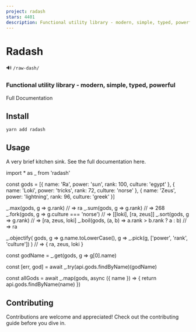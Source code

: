 ```yaml
---
project: radash
stars: 4401
description: Functional utility library - modern, simple, typed, powerful
---
```


Radash
======

🔊 `/raw-dash/`

### Functional utility library - modern, simple, typed, powerful

Full Documentation

Install
-------

```
yarn add radash
```

Usage
-----

A very brief kitchen sink. See the full documentation here.

import \* as \_ from 'radash'

const gods \= \[{
  name: 'Ra',
  power: 'sun',
  rank: 100,
  culture: 'egypt'
}, {
  name: 'Loki',
  power: 'tricks',
  rank: 72,
  culture: 'norse'
}, {
  name: 'Zeus',
  power: 'lightning',
  rank: 96,
  culture: 'greek'
}\]

\_.max(gods, g \=> g.rank) // => ra
\_.sum(gods, g \=> g.rank) // => 268
\_.fork(gods, g \=> g.culture \=== 'norse') // => \[\[loki\], \[ra, zeus\]\]
\_.sort(gods, g \=> g.rank) // => \[ra, zeus, loki\]
\_.boil(gods, (a, b) \=> a.rank \> b.rank ? a : b) // => ra

\_.objectify(
  gods, 
  g \=> g.name.toLowerCase(), 
  g \=> \_.pick(g, \['power', 'rank', 'culture'\])
) // => { ra, zeus, loki }

const godName \= \_.get(gods, g \=> g\[0\].name)

const \[err, god\] \= await \_.try(api.gods.findByName)(godName)

const allGods \= await \_.map(gods, async ({ name }) \=> {
  return api.gods.findByName(name)
})

Contributing
------------

Contributions are welcome and appreciated! Check out the contributing guide before you dive in.
